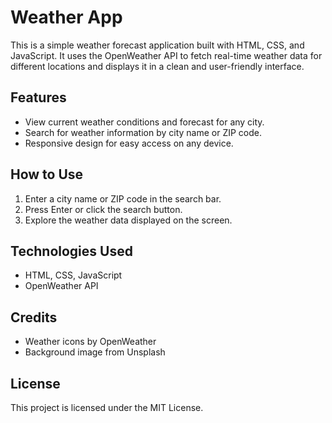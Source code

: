 # Weather App

This is a simple weather forecast application built with HTML, CSS, and JavaScript. It uses the OpenWeather API to fetch real-time weather data for different locations and displays it in a clean and user-friendly interface.

## Features

- View current weather conditions and forecast for any city.
- Search for weather information by city name or ZIP code.
- Responsive design for easy access on any device.

## How to Use

1. Enter a city name or ZIP code in the search bar.
2. Press Enter or click the search button.
3. Explore the weather data displayed on the screen.

## Technologies Used

- HTML, CSS, JavaScript
- OpenWeather API

## Credits

- Weather icons by OpenWeather
- Background image from Unsplash

## License

This project is licensed under the MIT License.
